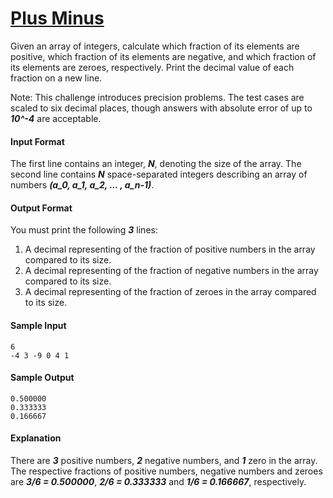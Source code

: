 # [Plus Minus](https://www.hackerrank.com/challenges/plus-minus)

Given an array of integers, calculate which fraction of its elements are positive, which fraction of its elements are negative, and which fraction of its elements are zeroes, respectively. Print the decimal value of each fraction on a new line.

Note: This challenge introduces precision problems. The test cases are scaled to six decimal places, though answers with absolute error of up to __*10^-4*__ are acceptable.

#### Input Format
The first line contains an integer, __*N*__, denoting the size of the array.
The second line contains __*N*__ space-separated integers describing an array of numbers __*(a_0, a_1, a_2, ... , a_n-1)*__.

#### Output Format

You must print the following __*3*__ lines:
1. A decimal representing of the fraction of positive numbers in the array compared to its size.
2. A decimal representing of the fraction of negative numbers in the array compared to its size.
3. A decimal representing of the fraction of zeroes in the array compared to its size.

#### Sample Input
```
6
-4 3 -9 0 4 1         
```
#### Sample Output
```
0.500000
0.333333
0.166667
```

#### Explanation

There are __*3*__ positive numbers, __*2*__ negative numbers, and __*1*__ zero in the array.
The respective fractions of positive numbers, negative numbers and zeroes are __*3/6 = 0.500000*__, __*2/6 = 0.333333*__ and __*1/6 = 0.166667*__, respectively.
